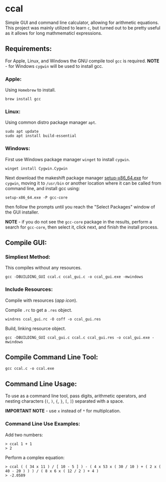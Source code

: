 # ccal

Simple GUI and command line calculator, allowing for arithmetic equations.
This project was mainly utilized to learn `c`, but turned out to be pretty 
useful as it allows for long mathmematicl expressions.

## Requirements:

For Apple, Linux, and Windows the GNU compile tool `gcc` is required.
**NOTE** - for Windows `cygwin` will be used to install gcc.

### Apple:

Using `Homebrew` to install.

```
brew install gcc
```

### Linux:

Using common distro package manager `apt`.

```
sudo apt update 
sudo apt install build-essential
```

### Windows:

First use Windows package manager `winget` to install `cygwin`.

```
winget install Cygwin.Cygwin
```

Next download the makeshift package manager [setup-x86_64.exe](https://cygwin.com/install.html) for 
`cygwin`, moving it to `/usr/bin` or another location where it can be called from command line, 
and install gcc using:

```
setup-x86_64.exe -P gcc-core
```

then follow the prompts until you reach the "Select Packages" window of the GUI installer. 

**NOTE** - if you do not see the `gcc-core` package in the results, perform a search for `gcc-core`,
then select it, click next, and finish the install process.


## Compile GUI:

### Simpliest Method:

This compiles without any resources.

```
gcc -DBUILDING_GUI ccal.c ccal_gui.c -o ccal_gui.exe -mwindows
```

### Include Resources:

Compile with resources (*app icon*).

Compile `.rc` to get a `.res` object.

```
windres ccal_gui.rc -O coff -o ccal_gui.res
```

Build, linking resource object.

```
gcc -DBUILDING_GUI ccal_gui.c ccal.c ccal_gui.res -o ccal_gui.exe -mwindows
```

## Compile Command Line Tool:

```
gcc ccal.c -o ccal.exe
```

## Command Line Usage:

To use as a command line tool, pass digits, arithmetic operators, and nesting characters 
(`(`, `)`, `{`, `}`, `[`, `]`) separated with a space.

**IMPORTANT NOTE** - use `x` instead of `*` for multiplcation.

### Command Line Use Examples:

Add two numbers:

    > ccal 1 + 1
    > 2

Perform a complex equation:

    > ccal ( ( 34 x 11 ) / [ 10 - 5 ] ) - ( 4 x 53 x ( 30 / 10 ) + ( 2 x ( 40 - 20 ) ) ) / ( 8 x 6 x ( 12 / 2 ) + 4 )
    > -2.0589